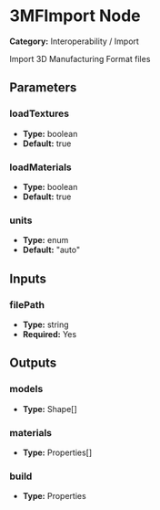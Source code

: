 
# 3MFImport Node

**Category:** Interoperability / Import

Import 3D Manufacturing Format files

## Parameters


### loadTextures
- **Type:** boolean
- **Default:** true





### loadMaterials
- **Type:** boolean
- **Default:** true





### units
- **Type:** enum
- **Default:** "auto"





## Inputs


### filePath
- **Type:** string
- **Required:** Yes



## Outputs


### models
- **Type:** Shape[]



### materials
- **Type:** Properties[]



### build
- **Type:** Properties




